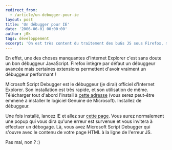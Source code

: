 ```yaml
---
redirect_from:
  - /article/un-debugger-pour-ie
layout: post
title: 'Un débugger pour IE'
date: '2006-06-01 00:00:00'
author: j0k
tags: développement
excerpt: 'On est très content du traitement des buGs JS sous Firefox, mais quand on passe sous IE, c''est tout de suite moins drôle. Voilà un p''tit outil qui va vous plaire !'
---
```


En effet, une des choses manquantes d'Internet Explorer c'est sans doute un bon débuggeur JavaScript. Firefox intègre par défaut un débuggeur avancée mais certaines extensions permettent d'avoir vraiment un débuggeur performant !

Microsoft Script Debugger est le débuggeur (je dirai) officiel d'Internet Explorer. Son installation est très rapide, et son utilisation de même. Télécharger tout d'abord l'install à [cette adresse](http://www.microsoft.com/downloads/details.aspx?FamilyID=2f465be0-94fd-4569-b3c4-dffdf19ccd99&DisplayLang=en) (vous serez peut-être emmené à installer le logiciel Genuine de Microsoft). Installez de débuggeur.

  Une fois installé, lancez IE et allez sur [cette page](http://www.j0k3r.net/exemples/test-microsoft-script-debugger.html). Vous aurez normalement une popup qui vous dira qu'une erreur est survenue et vous invitera à effectuer un débogage. Là, vous avez Microsoft Script Debugger qui s'ouvre avec le contenu de votre page HTML à la ligne de l'erreur JS.

Pas mal, non ? :)

